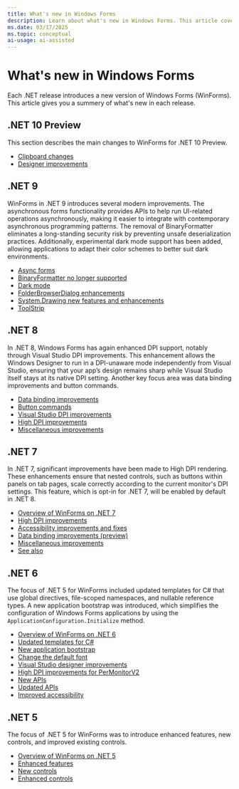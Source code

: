```yaml
---
title: What's new in Windows Forms
description: Learn about what's new in Windows Forms. This article covers changes to Windows Forms since .NET 5 was released.
ms.date: 03/17/2025
ms.topic: conceptual
ai-usage: ai-assisted
---
```


# What's new in Windows Forms

Each .NET release introduces a new version of Windows Forms (WinForms). This article gives you a summery of what's new in each release.

## .NET 10 Preview

This section describes the main changes to WinForms for .NET 10 Preview.

- [Clipboard changes](net100.md#clipboard-changes)
- [Designer improvements](net100.md#designer-improvements)

## .NET 9

WinForms in .NET 9 introduces several modern improvements. The asynchronous forms functionality provides APIs to help run UI-related operations asynchronously, making it easier to integrate with contemporary asynchronous programming patterns. The removal of BinaryFormatter eliminates a long-standing security risk by preventing unsafe deserialization practices. Additionally, experimental dark mode support has been added, allowing applications to adapt their color schemes to better suit dark environments.

- [Async forms](net90.md#async-forms)
- [BinaryFormatter no longer supported](net90.md#binaryformatter-no-longer-supported)
- [Dark mode](net90.md#dark-mode)
- [FolderBrowserDialog enhancements](net90.md#folderbrowserdialog-enhancements)
- [System.Drawing new features and enhancements](net90.md#systemdrawing-new-features-and-enhancements)
- [ToolStrip](net90.md#toolstrip)

## .NET 8

In .NET 8, Windows Forms has again enhanced DPI support, notably through Visual Studio DPI improvements. This enhancement allows the Windows Designer to run in a DPI-unaware mode independently from Visual Studio, ensuring that your app’s design remains sharp while Visual Studio itself stays at its native DPI setting. Another key focus area was data binding improvements and button commands.

- [Data binding improvements](net80.md#data-binding-improvements)
- [Button commands](net80.md#button-commands)
- [Visual Studio DPI improvements](net80.md#visual-studio-dpi-improvements)
- [High DPI improvements](net80.md#high-dpi-improvements)
- [Miscellaneous improvements](net80.md#miscellaneous-improvements)

## .NET 7

In .NET 7, significant improvements have been made to High DPI rendering. These enhancements ensure that nested controls, such as buttons within panels on tab pages, scale correctly according to the current monitor's DPI settings. This feature, which is opt-in for .NET 7, will be enabled by default in .NET 8.

- [Overview of WinForms on .NET 7](net70.md)
- [High DPI improvements](net70.md#high-dpi-improvements)
- [Accessibility improvements and fixes](net70.md#accessibility-improvements-and-fixes)
- [Data binding improvements (preview)](net70.md#data-binding-improvements-preview)
- [Miscellaneous improvements](net70.md#miscellaneous-improvements)
- [See also](net70.md#see-also)

## .NET 6

The focus of .NET 5 for WinForms included updated templates for C# that use global directives, file-scoped namespaces, and nullable reference types. A new application bootstrap was introduced, which simplifies the configuration of Windows Forms applications by using the `ApplicationConfiguration.Initialize` method.

- [Overview of WinForms on .NET 6](net60.md)
- [Updated templates for C#](net60.md#updated-templates-for-c)
- [New application bootstrap](net60.md#new-application-bootstrap)
- [Change the default font](net60.md#change-the-default-font)
- [Visual Studio designer improvements](net60.md#visual-studio-designer-improvements)
- [High DPI improvements for PerMonitorV2](net60.md#high-dpi-improvements-for-permonitorv2)
- [New APIs](net60.md#new-apis)
- [Updated APIs](net60.md#updated-apis)
- [Improved accessibility](net60.md#improved-accessibility)

## .NET 5

The focus of .NET 5 for WinForms was to introduce enhanced features, new controls, and improved existing controls.

- [Overview of WinForms on .NET 5](net50.md)
- [Enhanced features](net50.md#enhanced-features)
- [New controls](net50.md#new-controls)
- [Enhanced controls](net50.md#enhanced-controls)
